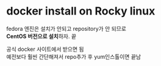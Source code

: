 # docker install on Rocky linux 

fedora 엔진은 설치가 안되고 repository가 안 되므로  
**CentOS 버전으로 설치**하자. 끝

공식 docker 사이트에서 받으면 됨  
예전보다 훨씬 간단해져서 repo추가 후 yum인스톨이면 끝남  
